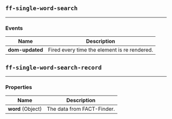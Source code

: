 ## `ff-single-word-search`
___
### Events
| Name | Description |
| ---- | ----------- |
| **dom-updated** | Fired every time the element is re rendered. |

## `ff-single-word-search-record`
___
### Properties
| Name | Description |
| ---- | ----------- |
| **word**&nbsp;(Object) | The data from FACT-Finder. | 
